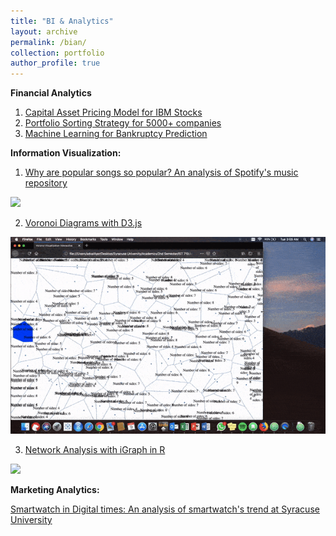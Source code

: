 ```yaml
---
title: "BI & Analytics"
layout: archive
permalink: /bian/
collection: portfolio
author_profile: true
---
```

**Financial Analytics**

1. [Capital Asset Pricing Model for IBM Stocks](https://advaitiyer.github.io/bian/2019-09-28-fa/)
2. [Portfolio Sorting Strategy for 5000+ companies](https://advaitiyer.github.io/bian/2020-01-02-fa/)
3. [Machine Learning for Bankruptcy Prediction](https://advaitiyer.github.io/bian/2019-11-13-fa/)

**Information Visualization:**

1. [Why are popular songs so popular? An analysis of Spotify's music repository](https://github.com/Advaitiyer/advaitiyer.github.io/blob/master/assets/images/information-visualization/poster.pdf)

<img src="https://github.com/Advaitiyer/advaitiyer.github.io/blob/master/assets/images/information-visualization/final-poster.png?raw=true"/>

2. [Voronoi Diagrams with D3.js](https://github.com/Advaitiyer/information-visualization/tree/master/D3)

<img src="https://github.com/Advaitiyer/advaitiyer.github.io/blob/master/assets/images/information-visualization/d3.gif?raw=true"/>

3. [Network Analysis with iGraph in R](https://github.com/Advaitiyer/information-visualization/tree/master/HW9)

<img src="https://github.com/Advaitiyer/advaitiyer.github.io/blob/master/assets/images/information-visualization/network-analysis.gif?raw=true"/>

**Marketing Analytics:**

[Smartwatch in Digital times: An analysis of smartwatch's trend at Syracuse University]()


